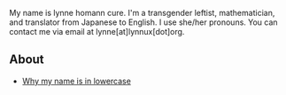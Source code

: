 My name is lynne homann cure. I'm a transgender leftist, mathematician, and translator from Japanese to English. I use she/her pronouns. You can contact me via email at lynne[at]lynnux[dot]org.

## About
- [Why my name is in lowercase](/name)
